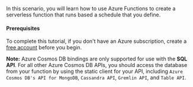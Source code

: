 In this scenario, you will learn how to use Azure Functions to create a serverless function that runs based a schedule that you define.

#### Prerequisites
To complete this tutorial, if you don't have an Azure subscription, create a [free account](https://azure.microsoft.com/free/?ref=microsoft.com&utm_source=microsoft.com&utm_medium=docs&utm_campaign=visualstudio) before you begin.


**Note:**
Azure Cosmos DB bindings are only supported for use with the **SQL API**. For all other Azure Cosmos DB APIs, you should access the database from your function by using the static client for your API, including `Azure Cosmos DB's API for MongoDB`, `Cassandra API`, `Gremlin API`, and `Table API`.